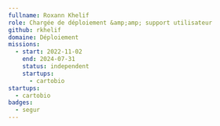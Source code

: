 ```yaml
---
fullname: Roxann Khelif
role: Chargée de déploiement &amp;amp; support utilisateur
github: rkhelif
domaine: Déploiement
missions:
  - start: 2022-11-02
    end: 2024-07-31
    status: independent
    startups:
      - cartobio
startups:
  - cartobio
badges:
  - segur
---
```

